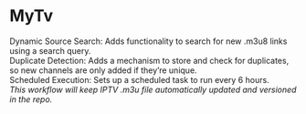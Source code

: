 # MyTv

Dynamic Source Search: Adds functionality to search for new .m3u8 links using a search query.  
Duplicate Detection: Adds a mechanism to store and check for duplicates, so new channels are only added if they’re unique.  
Scheduled Execution: Sets up a scheduled task to run every 6 hours.  
*This workflow will keep IPTV .m3u file automatically updated and versioned in the repo.*
